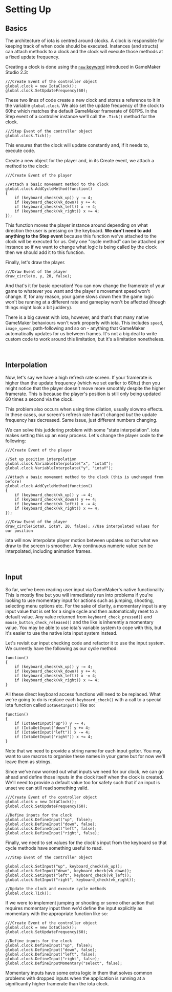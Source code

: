 # Setting Up

## Basics

The architecture of iota is centred around clocks. A clock is responsible for keeping track of when code should be executed. Instances (and structs) can attach methods to a clock and the clock will execute those methods at a fixed update frequency.

Creating a clock is done using the [`new` keyword](https://www.yoyogames.com/en/blog/gamemaker-studio-2-dot-3-new-gml-features) introduced in GameMaker Studio 2.3:

```GML
///Create Event of the controller object
global.clock = new IotaClock();
global.clock.SetUpdateFrequency(60);
```

These two lines of code create a new clock and stores a reference to it in the variable `global.clock`. We also set the update frequency of the clock to 60hz which matches the default GameMaker framerate of 60FPS. In the Step event of a controller instance we'll call the `.Tick()` method for the clock.

```GML
///Step Event of the controller object
global.clock.Tick();
```

This ensures that the clock will update constantly and, if it needs to, execute code.

Create a new object for the player and, in its Create event, we attach a method to the clock:

```GML
///Create Event of the player

//Attach a basic movement method to the clock
global.clock.AddCycleMethod(function()
{
    if (keyboard_check(vk_up)) y -= 4;
    if (keyboard_check(vk_down)) y += 4;
    if (keyboard_check(vk_left)) x -= 4;
    if (keyboard_check(vk_right)) x += 4;
});
```

This function moves the player instance around depending on what direction the user is pressing on the keyboard. **We don't need to add anything to the Step event** because this function we've attached to the clock will be executed for us. Only one "cycle method" can be attached per instance so if we want to change what logic is being called by the clock then we should add it to this function.

Finally, let's draw the player.

```GML
///Draw Event of the player
draw_circle(x, y, 20, false);
```

And that's it for basic operation! You can now change the framerate of your game to whatever you want and the player's movement speed won't change. If, for any reason, your game slows down then the game logic won't be running at a different rate and gameplay won't be affected (though things might look a bit juddery).

There is a big caveat with iota, however, and that's that many native GameMaker behaviours won't work properly with iota. This includes `speed`, `image_speed`, path-following and so on - anything that GameMaker automatically updates for us between frames. It's not a big deal to write custom code to work around this limitation, but it's a limitation nonetheless.

&nbsp;

## Interpolation

Now, let's say we have a high refresh rate screen. If your framerate is higher than the update frequency (which we set earlier to 60hz) then you might notice that the player doesn't move more smoothly despite the higher framerate. This is because the player's position is still only being updated 60 times a second via the clock.

This problem also occurs when using time dilation, usually slowmo effects. In these cases, our screen's refresh rate hasn't changed _but_ the update frequency has decreased. Same issue, just different numbers changing.

We can solve this juddering problem with some "state interpolation". iota makes setting this up an easy process. Let's change the player code to the following:

```GML
///Create Event of the player

//Set up position interpolation
global.clock.VariableInterpolate("x", "iotaX");
global.clock.VariableInterpolate("y", "iotaY");

//Attach a basic movement method to the clock (this is unchanged from before)
global.clock.AddCycleMethod(function()
{
    if (keyboard_check(vk_up)) y -= 4;
    if (keyboard_check(vk_down)) y += 4;
    if (keyboard_check(vk_left)) x -= 4;
    if (keyboard_check(vk_right)) x += 4;
});
```

```GML
///Draw Event of the player
draw_circle(iotaX, iotaY, 20, false); //Use interpolated values for our position
```

iota will now interpolate player motion between updates so that what we draw to the screen is smoother. Any continuous numeric value can be interpolated, including animation frames.

&nbsp;

## Input

So far, we've been reading user input via GameMaker's native functionality. This is mostly fine but you will immediately run into problems if you're looking to use momentary input for actions such as jumping, shooting, selecting menu options etc. For the sake of clarity, a momentary input is any input value that is set for a single cycle and then automatically reset to a default value. Any value returned from `keyboard_check_pressed()` and `mouse_button_check_released()` and the like is inherently a momentary value. You may be able to use iota's variable system to cope with this, but it's easier to use the native iota input system instead.

Let's revisit our input checking code and refactor it to use the input system. We currently have the following as our cycle method:

```GML
function()
{
    if (keyboard_check(vk_up)) y -= 4;
    if (keyboard_check(vk_down)) y += 4;
    if (keyboard_check(vk_left)) x -= 4;
    if (keyboard_check(vk_right)) x += 4;
}
```

All these direct keyboard access functions will need to be replaced. What we're going to do is replace each `keyboard_check()` with a call to a special iota function called `IotaGetInput()` like so:

```GML
function()
{
    if (IotaGetInput("up")) y -= 4;
    if (IotaGetInput("down")) y += 4;
    if (IotaGetInput("left")) x -= 4;
    if (IotaGetInput("right")) x += 4;
}
```

Note that we need to provide a string name for each input getter. You may want to use macros to organise these names in your game but for now we'll leave them as strings.

Since we've now worked out what inputs we need for our clock, we can go ahead and define those inputs in the clock itself when the clock is created. We'll need to provide a default value too for safety such that if an input is unset we can still read something valid.

```GML
///Create Event of the controller object
global.clock = new IotaClock();
global.clock.SetUpdateFrequency(60);

//Define inputs for the clock
global.clock.DefineInput("up", false);
global.clock.DefineInput("down", false);
global.clock.DefineInput("left", false);
global.clock.DefineInput("right", false);
```

Finally, we need to set values for the clock's input from the keyboard so that cycle methods have something useful to read.

```GML
///Step Event of the controller object

global.clock.SetInput("up", keyboard_check(vk_up));
global.clock.SetInput("down", keyboard_check(vk_down));
global.clock.SetInput("left", keyboard_check(vk_left));
global.clock.SetInput("right", keyboard_check(vk_right));

//Update the clock and execute cycle methods
global.clock.Tick();
```

If we were to implement jumping or shooting or some other action that requires momentary input then we'd define the input explicitly as momentary with the appropriate function like so:

```GML
///Create Event of the controller object
global.clock = new IotaClock();
global.clock.SetUpdateFrequency(60);

//Define inputs for the clock
global.clock.DefineInput("up", false);
global.clock.DefineInput("down", false);
global.clock.DefineInput("left", false);
global.clock.DefineInput("right", false);
global.clock.DefineInputMomentary("select", false);
```

Momentary inputs have some extra logic in them that solves common problems with dropped inputs when the application is running at a significantly higher framerate than the iota clock.